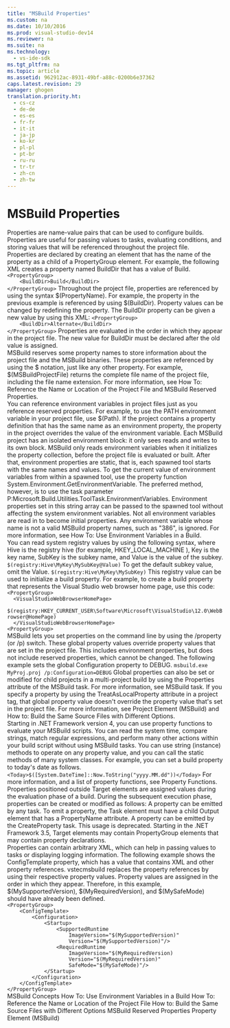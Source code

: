 ```yaml
---
title: "MSBuild Properties"
ms.custom: na
ms.date: 10/10/2016
ms.prod: visual-studio-dev14
ms.reviewer: na
ms.suite: na
ms.technology: 
  - vs-ide-sdk
ms.tgt_pltfrm: na
ms.topic: article
ms.assetid: 962912ac-8931-49bf-a88c-0200b6e37362
caps.latest.revision: 29
manager: ghogen
translation.priority.ht: 
  - cs-cz
  - de-de
  - es-es
  - fr-fr
  - it-it
  - ja-jp
  - ko-kr
  - pl-pl
  - pt-br
  - ru-ru
  - tr-tr
  - zh-cn
  - zh-tw
---
```

# MSBuild Properties
<?xml version="1.0" encoding="utf-8"?>
<developerConceptualDocument xmlns="http://ddue.schemas.microsoft.com/authoring/2003/5" xmlns:xlink="http://www.w3.org/1999/xlink" xmlns:xsi="http://www.w3.org/2001/XMLSchema-instance" xsi:schemaLocation="http://ddue.schemas.microsoft.com/authoring/2003/5 http://clixdevr3.blob.core.windows.net/ddueschema/developer.xsd">
  <introduction>
    <para>Properties are name-value pairs that can be used to configure builds. Properties are useful for passing values to tasks, evaluating conditions, and storing values that will be referenced throughout the project file.</para>
  </introduction>
  <section>
    <title>Defining and Referencing Properties in a Project File</title>
    <content>
      <para>Properties are declared by creating an element that has the name of the property as a child of a <legacyLink xlink:href="ff1e6c68-b9a1-4263-a1ce-dc3b829a64d4">PropertyGroup</legacyLink> element. For example, the following XML creates a property named <codeInline>BuildDir</codeInline> that has a value of <codeInline>Build</codeInline>.</para>
      <code>&lt;PropertyGroup&gt;
    &lt;BuildDir&gt;Build&lt;/BuildDir&gt;
&lt;/PropertyGroup&gt;</code>
      <para>Throughout the project file, properties are referenced by using the syntax $(<parameterReference>PropertyName</parameterReference>). For example, the property in the previous example is referenced by using $(BuildDir).</para>
      <para>Property values can be changed by redefining the property. The <codeInline>BuildDir</codeInline> property can be given a new value by using this XML:</para>
      <code>&lt;PropertyGroup&gt;
    &lt;BuildDir&gt;Alternate&lt;/BuildDir&gt;
&lt;/PropertyGroup&gt;</code>
      <para>Properties are evaluated in the order in which they appear in the project file. The new value for <codeInline>BuildDir</codeInline> must be declared after the old value is assigned.</para>
    </content>
  </section>
  <section>
    <title>Reserved Properties</title>
    <content>
      <para>MSBuild reserves some property names to store information about the project file and the MSBuild binaries. These properties are referenced by using the $ notation, just like any other property. For example, $(MSBuildProjectFile) returns the complete file name of the project file, including the file name extension.</para>
      <para>For more information, see <link xlink:href="c8fcc594-5d37-4e2e-b070-4d9c012043b5">How To: Reference the Name or Location of the Project File</link> and <link xlink:href="99333e61-83c9-4804-84e3-eda297c2478d">MSBuild Reserved Properties</link>.</para>
    </content>
  </section>
  <section>
    <title>Environment Properties</title>
    <content>
      <para>You can reference environment variables in project files just as you reference reserved properties. For example, to use the <codeInline>PATH</codeInline> environment variable in your project file, use $(Path). If the project contains a property definition that has the same name as an environment property, the property in the project overrides the value of the environment variable. </para>
      <para>Each MSBuild project has an isolated environment block: it only sees reads and writes to its own block.  MSBuild only reads environment variables when it initializes the property collection, before the project file is evaluated or built. After that, environment properties are static, that is, each spawned tool starts with the same names and values.</para>
      <para>To get the current value of environment variables from within a spawned tool, use the <link xlink:href="2253956e-3ae0-4bdc-9d3a-4881dfae4ddb">property function</link> System.Environment.GetEnvironmentVariable. The preferred method, however, is to use the task parameter <codeEntityReference>P:Microsoft.Build.Utilities.ToolTask.EnvironmentVariables</codeEntityReference>. Environment properties set in this string array can be passed to the spawned tool without affecting the system environment variables.</para>
      <alert class="tip">
        <para>Not all environment variables are read in to become initial properties. Any environment variable whose name is not a valid MSBuild property names, such as "386", is ignored.</para>
      </alert>
      <para>For more information, see <link xlink:href="7f9e4469-8865-4b59-aab3-3ff26bd36e77">How To: Use Environment Variables in a Build</link>.</para>
    </content>
  </section>
  <section>
    <title>Registry Properties</title>
    <content>
      <para>You can read system registry values by using the following syntax, where <languageKeyword>Hive</languageKeyword> is the registry hive (for example, HKEY_LOCAL_MACHINE ), <languageKeyword>Key</languageKeyword> is the key name, <languageKeyword>SubKey</languageKeyword> is the subkey name, and <languageKeyword>Value</languageKeyword> is the value of the subkey.</para>
      <code>$(registry:Hive\MyKey\MySubKey@Value)</code>
      <para>To get the default subkey value, omit the <languageKeyword>Value</languageKeyword>.</para>
      <code>$(registry:Hive\MyKey\MySubKey)</code>
      <para>This registry value can be used to initialize a build property. For example, to create a build property that represents the Visual Studio web browser home page, use this code:</para>
      <code>&lt;PropertyGroup&gt;
  &lt;VisualStudioWebBrowserHomePage&gt;
    $(registry:HKEY_CURRENT_USER\Software\Microsoft\VisualStudio\12.0\WebBrowser@HomePage)
  &lt;/VisualStudioWebBrowserHomePage&gt;
&lt;PropertyGroup&gt;</code>
    </content>
  </section>
  <section>
    <title>Global Properties</title>
    <content>
      <para>MSBuild lets you set properties on the command line by using the <system>/property</system> (or <system>/p</system>) switch. These global property values override property values that are set in the project file. This includes environment properties, but does not include reserved properties, which cannot be changed.</para>
      <para>The following example sets the global <unmanagedCodeEntityReference>Configuration</unmanagedCodeEntityReference> property to <codeInline>DEBUG</codeInline>.</para>
      <code>msbuild.exe MyProj.proj /p:Configuration=DEBUG</code>
      <para>Global properties can also be set or modified for child projects in a multi-project build by using the <unmanagedCodeEntityReference>Properties</unmanagedCodeEntityReference> attribute of the MSBuild task. For more information, see <link xlink:href="76577f6c-7669-44ad-a840-363e37a04d34">MSBuild task</link>.</para>
      <para>If you specify a property by using the <unmanagedCodeEntityReference>TreatAsLocalProperty</unmanagedCodeEntityReference> attribute in a project tag, that global property value doesn't override the property value that's set in the project file. For more information, see <link xlink:href="d1cda56a-dbef-4109-9201-39e962e3f653">Project Element (MSBuild)</link> and <link xlink:href="d14f1212-ddd9-434f-b138-f840011b0fb2">How to: Build the Same Source Files with Different Options</link>.</para>
    </content>
  </section>
  <section>
    <title>Property Functions</title>
    <content>
      <para>Starting in .NET Framework version 4, you can use property functions to evaluate your MSBuild scripts. You can read the system time, compare strings, match regular expressions, and perform many other actions within your build script without using MSBuild tasks.</para>
      <para>You can use string (instance) methods to operate on any property value, and you can call the static methods of many system classes. For example, you can set a build property to today's date as follows.</para>
      <code>&lt;Today&gt;$([System.DateTime]::Now.ToString("yyyy.MM.dd"))&lt;/Today&gt;</code>
      <para>For more information, and a list of property functions, see <link xlink:href="2253956e-3ae0-4bdc-9d3a-4881dfae4ddb">Property Functions</link>.</para>
    </content>
  </section>
  <section>
    <title>Creating Properties During Execution</title>
    <content>
      <para>Properties positioned outside <unmanagedCodeEntityReference>Target</unmanagedCodeEntityReference> elements are assigned values during the evaluation phase of a build. During the subsequent execution phase, properties can be created or modified as follows:</para>
      <list class="bullet">
        <listItem>
          <para>A property can be emitted by any task. To emit a property, the <legacyLink xlink:href="d82e2485-e5f0-4936-a357-745bacccc299">Task</legacyLink> element must have a child <legacyLink xlink:href="34bc7cd1-efd3-4b57-b691-4584eeb6a0e9">Output</legacyLink> element that has a <unmanagedCodeEntityReference>PropertyName</unmanagedCodeEntityReference> attribute. </para>
        </listItem>
        <listItem>
          <para>A property can be emitted by the <legacyLink xlink:href="fbc31a88-62d4-43d2-b739-68ef3fac38f5">CreateProperty</legacyLink> task. This usage is deprecated. </para>
        </listItem>
        <listItem>
          <para>Starting in the .NET Framework 3.5, <unmanagedCodeEntityReference>Target</unmanagedCodeEntityReference> elements may contain <unmanagedCodeEntityReference>PropertyGroup</unmanagedCodeEntityReference> elements that may contain property declarations. </para>
        </listItem>
      </list>
    </content>
  </section>
  <section>
    <title>Storing XML in Properties</title>
    <content>
      <para>Properties can contain arbitrary XML, which can help in passing values to tasks or displaying logging information. The following example shows the <unmanagedCodeEntityReference>ConfigTemplate</unmanagedCodeEntityReference> property, which has a value that contains XML and other property references. <token>vstecmsbuild</token> replaces the property references by using their respective property values. Property values are assigned in the order in which they appear. Therefore, in this example, <codeInline>$(MySupportedVersion)</codeInline>, <codeInline>$(MyRequiredVersion)</codeInline>, and <codeInline>$(MySafeMode)</codeInline> should have already been defined.</para>
      <code>
&lt;PropertyGroup&gt;
    &lt;ConfigTemplate&gt;
        &lt;Configuration&gt;
            &lt;Startup&gt;
                &lt;SupportedRuntime
                    ImageVersion="$(MySupportedVersion)"
                    Version="$(MySupportedVersion)"/&gt;
                &lt;RequiredRuntime
                    ImageVersion="$(MyRequiredVersion)
                    Version="$(MyRequiredVersion)"
                    SafeMode="$(MySafeMode)"/&gt;
            &lt;/Startup&gt;
        &lt;/Configuration&gt;
    &lt;/ConfigTemplate&gt;
&lt;/PropertyGroup&gt;</code>
    </content>
  </section>
  <relatedTopics>
    <link xlink:href="083b8ba3-e4ad-45af-bb5d-3bc81d406131">MSBuild Concepts</link>

<link xlink:href="7f9e4469-8865-4b59-aab3-3ff26bd36e77">How To: Use Environment Variables in a Build</link>
<link xlink:href="c8fcc594-5d37-4e2e-b070-4d9c012043b5">How To: Reference the Name or Location of the Project File</link>
<link xlink:href="d14f1212-ddd9-434f-b138-f840011b0fb2">How to: Build the Same Source Files with Different Options</link>
<link xlink:href="99333e61-83c9-4804-84e3-eda297c2478d">MSBuild Reserved Properties</link>
<link xlink:href="69ab08ab-3e76-41dd-a01b-49aa1d2e0cac">Property Element (MSBuild)</link></relatedTopics>
</developerConceptualDocument>